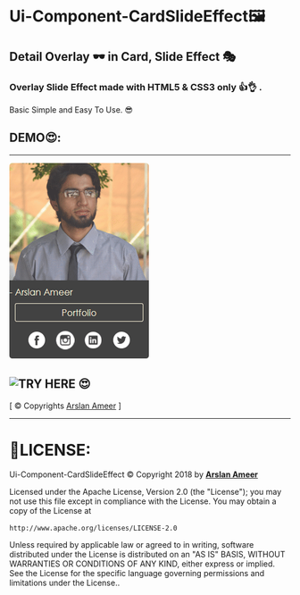 # Ui-Component-CardSlideEffect🖼
## Detail Overlay 🕶 in Card, Slide Effect 🎭
### Overlay Slide Effect made with HTML5 & CSS3 only 👍👌 .
Basic Simple and Easy To Use. 😎

## DEMO😍:

---
![](images/demo.gif)

![TRY HERE](https://arslanameer.github.io/Ui-Component-CardSlideEffect/) 😍
---
[ © Copyrights [Arslan Ameer](http://www.arslanameer.cf/) ]

---
# 🔐LICENSE:
Ui-Component-CardSlideEffect © Copyright 2018 by **[Arslan Ameer](http://www.arslanameer.cf/)**

Licensed under the Apache License, Version 2.0 (the "License");
you may not use this file except in compliance with the License.
You may obtain a copy of the License at

    http://www.apache.org/licenses/LICENSE-2.0

Unless required by applicable law or agreed to in writing, software
distributed under the License is distributed on an "AS IS" BASIS,
WITHOUT WARRANTIES OR CONDITIONS OF ANY KIND, either express or implied.
See the License for the specific language governing permissions and
limitations under the License..
